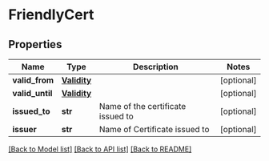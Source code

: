 # FriendlyCert

## Properties
Name | Type | Description | Notes
------------ | ------------- | ------------- | -------------
**valid_from** | [**Validity**](Validity.md) |  | [optional] 
**valid_until** | [**Validity**](Validity.md) |  | [optional] 
**issued_to** | **str** | Name of the certificate issued to | [optional] 
**issuer** | **str** | Name of Certificate issued to | [optional] 

[[Back to Model list]](../README.md#documentation-for-models) [[Back to API list]](../README.md#documentation-for-api-endpoints) [[Back to README]](../README.md)


